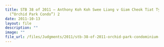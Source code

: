 ```yaml
---
title: STB 38 of 2011 – Anthony Koh Koh Swee Liang v Giam Cheok Tiat Tye Boo Lan
  (“Orchid Park Condo”) 2
date: 2011-10-13
layout: file
description: ""
image: ""
file_url: /files/Judgments/2011/stb-38-of-2011-orchid-park-condominium-1.pdf
---
```

